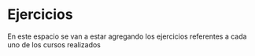 # Ejercicios
En este espacio se van a estar agregando los ejercicios referentes a cada uno de los cursos realizados
